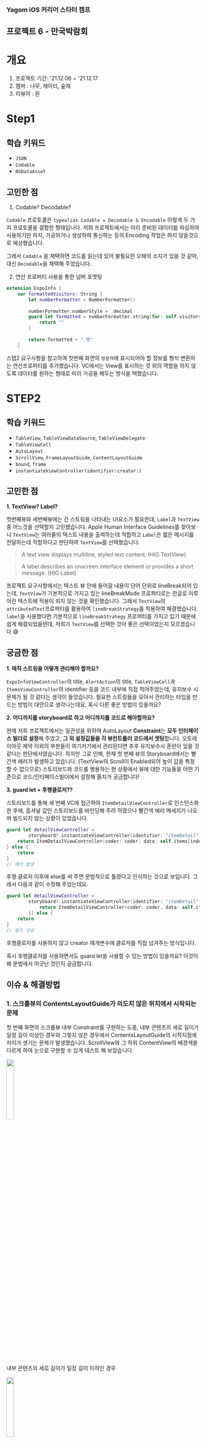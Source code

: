 ### Yagom iOS 커리어 스타터 캠프

## 프로젝트 6 - 만국박람회

# 개요

1. 프로젝트 기간: '21.12.06 ~ '21.12.17
2. 캠퍼 : 나무, 제이티, 숲재
3. 리뷰어 : 흰

# Step1

## 학습 키워드
- `JSON` 
- `Codable`
- `NSDataAsset` 

## 고민한 점
1. Codable? Decodable? 

`Codable` 프로토콜은 `typealias Codable = Decodable & Encodable` 이렇게 두 가지 프로토콜을 결합한 형태입니다. 저희 프로젝트에서는 미리 준비된 데이터를 파싱하여 사용하기만 하지, 가공하거나 생성하여 통신하는 등의 Encoding 작업은 하지 않을것으로 예상했습니다. 

그래서 `Codable` 을 채택하면 코드를 읽는데 있어 불필요한 오해의 소지가 있을 것 같아, 대신 `Decodable`을 채택해 주었습니다.


2. 연산 프로퍼티 사용을 통한 넘버 포맷팅
```swift
extension ExpoInfo {
    var formattedVisitors: String {
        let numberFormatter = NumberFormatter()
        
        numberFormatter.numberStyle = .decimal
        guard let formatted = numberFormatter.string(for: self.visitors) else {
            return ""
        }
        
        return formatted + " 명"
    }
```

스텝2 요구사항을 참고하여 첫번째 화면의 `방문객`에 표시되어야 할 정보를 형식 변환하는 연산프로퍼티를 추가했습니다. VC에서는 View를 표시하는 것 외의 역할을 하지 않도록 데이터를 원하는 형태로 미리 가공을 해두는 방식을 택했습니다. 

# STEP2

## 학습 키워드
- `TableView`, `TableViewDataSource`, `TableViewDelegate`
- `TableViewCell`
- `AutoLayout`
- `ScrollView`, `FrameLayoutGuide`, `ContentLayoutGuide`
- `bound`, `frame`
- `instantiateViewController(identifier:creator:)`

## 고민한 점
**1. TextView? Label?**

첫번째뷰와 세번째뷰에는 긴 스트링을 나타내는 UI요소가 필요한데, `Label`과 `TextView` 중 어느것을 선택할지 고민했습니다. 
Apple Human Interface Guidelines를 찾아보니 `TextView`는 여러줄의 텍스트 내용을 출력하는데 적합하고 `Label`은 짧은 메시지를 전달하는데 적합하다고 판단하여 `TextView`를 선택했습니다.
> A text view displays multiline, styled text content. (HIG TextView)

> A label describes an onscreen interface element or provides a short message. (HIG Label)

프로젝트 요구사항에서는 텍스트 뷰 안에 들어갈 내용이 단어 단위로 lineBreak되어 있는데, `TextView`가 기본적으로 가지고 있는 lineBreakMode 프로퍼티로는 한글로 이루어진 텍스트에 적용이 되지 않는 것을 확인했습니다. 그래서 `TextView`의 `attributedText`프로퍼티를 활용하여 `lineBreakStrategy`를 적용하여 해결했습니다. `label`을 사용했다면 기본적으로 `lineBreakStrategy` 프로퍼티를 가지고 있기 때문에 쉽게 해결되었을텐데, 저희가 `TextView`를 선택한 것이 좋은 선택이었는지 모르겠습니다 😅

## 궁금한 점

**1. 매직 스트링을 어떻게 관리해야 할까요?**

`ExpoInfoViewController`의 title, `AlertAction`의 title, `TableViewCell`과 `ItemsViewController`의 identifier 등을 코드 내부에 직접 적어주었는데, 유지보수 시 문제가 될 것 같다는 생각이 들었습니다. 필요한 스트링들을 모아서 관리하는 타입을 만드는 방법이 대안으로 생각나는데요, 혹시 다른 좋은 방법이 있을까요? 

**2. 어디까지를 storyboard로 하고 어디까지를 코드로 해야할까요?**

현재 저희 프로젝트에서는 일관성을 위하여 AutoLayout **Constraint**는 **모두 인터페이스 빌더로 설정**해 주었고, **그 외 설정값들을 각 뷰컨트롤러 코드에서 셋팅**합니다.
오토레이아웃 제약 이외의 부분들이 여기저기에서 관리된다면 추후 유지보수시 혼란이 있을 것 같다는 판단에서였습니다.
하지만 그로 인해, 현재 첫 번째 뷰의 Storyboard에서는 빨간색 에러가 발생하고 있습니다. (TextView의 Scroll이 Enabled되어 높이 값을 특정할 수 없으므로)
스토리보드와 코드를 병용하는 현 상황에서 뷰에 대한 기능들을 어떤 기준으로 코드/인터페이스빌더에서 설정해 줄지가 궁금합니다!

**3. guard let + 후행클로저??**

스토리보드를 통해 세 번째 VC에 접근하여 `ItemDetailViewController`로 인스턴스화 한 후에, 옵셔널 값인 스토리보드를 바인딩해 주려 하였으나 빨간색 에러 메세지가 나오며 빌드되지 않는 상황이 있었습니다.
```swift
guard let detailViewController =
        storyboard?.instantiateViewController(identifier: "itemDetail") { coder in
    return ItemDetailViewController(coder: coder, data: self.items[indexPath.row])
} else {
    return
}
// 에러 발생

```
후행 클로저 이후에 else를 써 주면 문법적으로 틀렸다고 인식하는 것으로 보입니다.
그래서 다음과 같이 수정해 주었는데요.
```swift
guard let detailViewController =
        storyboard?.instantiateViewController(identifier: "itemDetail", creator: { coder in
            return ItemDetailViewController(coder: coder, data: self.items[indexPath.row])
        }) else {
    return
}
// 빌드 성공
```
후행클로저를 사용하지 않고 creator 매개변수에 클로저를 직접 넘겨주는 방식입니다.

혹시 후행클로저를 사용하면서도 guard let을 사용할 수 있는 방법이 있을까요? 이것이 왜 문법에서 어긋난 것인지 궁금합니다.

## 이슈 & 해결방법
### 1. 스크롤뷰의 ContentsLayoutGuide가 의도치 않은 위치에서 시작되는 문제
첫 번째 화면의 스크롤뷰 내부 Constraint를 구현하는 도중, 내부 콘텐츠의 세로 길이가 일정 길이 이상인 경우와 그렇지 않은 경우에서 ContentsLayoutGuide의 시작지점에 차이가 생기는 문제가 발생했습니다.
ScrollView와 그 하위 ContentView의 배경색을 다르게 하여 눈으로 구분할 수 있게 테스트 해 보았습니다.

<img src="https://i.imgur.com/xMucjA6.png" width="20%" height="20%">

내부 콘텐츠의 세로 길이가 일정 길이 이하인 경우

<img src="https://i.imgur.com/aLpaLx8.png" width="20%" height="20%">

내부 콘텐츠의 세로 길이가 일정 길이 이상인 경우


- 콘텐츠의 세로 길이가 일정 길이 이상인 경우에는 Safety Area 아래에서부터 콘텐츠가 시작됨을 볼 수 있습니다.

### 결론
스크롤뷰는 **"스크롤될만큼 컨텐츠뷰 크기가 큰 경우"** 에는 **Safety Area 아래**에서부터 컨텐츠가 표시되도록 Contents Layout Guide를 조절하는 듯 합니다.

그렇지 않은 경우에는, Safety Area와 겹치더라도 y = 0 지점부터 컨텐츠를 표시하는 경우가 발생합니다.
이에 유의하여 스크롤뷰를 다루는 것이 좋을 것 같습니다.

---
### 2. 네비게이션 스택의 첫 번째 뷰에 NavigationBar가 표시되지 않도록 하려면?

프로젝트 요구사항에서는 다음과 같이 첫번째 뷰에서는 네비게이션 바가 표시되지 않고, **두 번째 화면으로 전환할 때 네비게이션 바가 함께 push/pop**되도록 요구하고 있습니다.

<img src="https://i.imgur.com/i57U9wV.png" width="20%" height="20%">
<img src="https://i.imgur.com/X9leBBt.png" width="20%" height="20%">

두 번째 화면부터 네비게이션 컨트롤러에 embed해야 할지 등등 여러 방법들을 고민했지만, push 방법으로 화면전환을 하기 위해서는 첫 번째 뷰도 네비게이션 컨트롤러에 embed되어있어야 했습니다. 고민 끝에 찾아낸 해결 방법은 다음과 같습니다.

`viewWillAppear`와 `viewWillDisappear`에서 `setNavigationBarHidden(bool:animated:)` 메서드를 사용하여 해당 뷰를 벗어날 때는 내비게이션 바가 드러나고 다시 해당 뷰가 표시될 때는 내비게이션 바를 숨기도록 구현하였습니다. 그리고 해당 메서드의 `animated` 파라미터를 true로 설정했을 때 요구사항의 동작과 완벽히 일치하는 것을 확인할 수 있었습니다(두번째 뷰가 pop될 때 내비게이션 바가 서서히 사라지도록).

# Step3

## 학습 키워드
- `AutoLayout`
- `Accessibility`
- `Dynamic Type`
- `Generics`
- `Orientation`


## 고민한 점
1. Parser의 중복되는 코드 제거
`Parser` 타입의 `parsedExpoInfo` 메소드와 `parsedItemsInfo` 메소드의 중복되는 코드를 수정하기 용이하도록 하기 위해 가급적 한 곳에서 관리하고 싶었습니다. 해당 기능을 구현하기 위해 제너릭을 활용하여 코드 중복을 제거해주었습니다.
    
2. 상수 관리
`Parser` 타입 내부의 `Information` 타입이나 `UIFont` Extension, `ExpoStringLiteral` 타입 등을 활용하여 코드 상에서 관리할 필요가 있다고 느낀 상수를 한 곳에서 더 읽기 편하게 관리할 수 있도록 구현하였습니다. 그 외에 identifier와 같은 String 상수를 사용하는 코드도 하드코딩하지 않고 가독성을 높일 수 있도록 코드를 작성해주었습니다.
    
3. 화면 회전
`UINavigationController`를 상속한 새로운 클래스 `ExpoNavigationController`를 만들어준 뒤 사용하여 기존에 스토리보드에서 사용하던 Navigation Controller의 클래스를 대체하였습니다. 새로운 클래스 `ExpoNavigationController`는 내부에서 현재 보여지는 childViewController의 Orientation 설정을 따라가도록 구현되어 있습니다.

4. Storyboard
코드에서 작성한 View의 설정이 Storyboard 미리보기에서는 적용되지 않는 현상으로 인해 시뮬레이터 실행 시 발생하지 않는 오류를 XCode에서 띄워주는 문제가 있었습니다. 해당 문제를 해결하기 위해 `intrinsicSizeContent`의 속성에 Placeholder를 지정해주었습니다.


## 알게 된 내용
1. Dynamic Type
- `UIButton` 내부의 `UILabel`에 Dynamic Type 프로퍼티 값을 변경해주자 심각한 문제가 발생하였습니다. `UILabel`의 높이가 커져도 `UIButton`의 높이가 변경되지 않는 문제가 발생하였습니다.
- `UIButton` 내부에 `UILabel`이 존재하기 때문에 자연스럽게 `UILabel`에 따라서 `UIButton`의 높이 값이 변경될 것을 기대하였으나 해당 기능은 자체적으로 구현되어있지는 않았습니다. 코드에서 `UIButton`과 `UILabel`의 높이가 동일해지도록 `NSLayoutConstraint`를 걸어주어 해결하였습니다.
- 호환성을 고려하지 않는다면 `NSLayoutConstraint`를 걸어주는 대신에 iOS 15 이상에서 추가된 `UIButton.Configuration`를 활용하는 방법도 있습니다.

2. 커스텀뷰의 요소의 설정값 프로퍼티들이 초기화 되는 과정
- 트러블슈팅과정에서, 뷰 객체를 생성하면 어떤 과정을 거쳐 설정이 반영되는지를 알아보고자 `override var adjustsFontForContentSizeCategory: Bool` 에서 프로퍼티 옵저버를 통해 설정값이 바뀌는 과정을 관찰해 보았습니다.
- IB에서의 체크 여부와 관계없이, 정해진 특정한 기본값을 가진 상태로 객체는 초기화 됩니다. -> IB에서의 체크된 설정에 따라 설정값이 바뀜 -> super.init -> self.init

3. 제네릭 메서드의 문법
```swift
protocol someProtocol {
    static func converted(from text: String) -> Self
}
extension Double: someProtocol {
    static func converted(from text: String) -> Self {
        Double(text) ?? 0.0
    }
}
extension Int: someProtocol {
    static func converted(from text: String) -> Self {
        Int(Double(text) ?? 0) ?? 0
    }
}

func qwe<T: someProtocol>(text: String) -> T? {
    return T.converted(from: text)
}

print(qwe(text: "24.9") as Int?)
print(qwe(text: "24.9") as Double?)

let result: Int? = qwe(text: "24.9")
print(result)
```
- 제네릭 메서드는 제네릭 타입과는 달리 호출부에서 `<>` 내부에 타입을 명시하는 식으로 타입을 추론시키는 것이 아닙니다.
- 메서드의 매개변수나 반환값을 통해 타입을 추론시켜야 합니다. 이 중 반환값을 통해 추론시키는 경우에는 위 코드처럼 `타입 명시` 방법이나, `as`를 통해 타입을 알려줄 수 있습니다.
- [관련 Stackoverflow 링크](https://stackoverflow.com/questions/27965439/cannot-explicitly-specialize-a-generic-function/43422710)


## 궁금한 점
1. Orientation 관련 UINavigationController 상속
첫번째 화면에서 Orientation을 `.portrait`으로 고정하기 위해 아래와 같이 구현하였습니다. 더 좋은 방법이 없는지 궁금합니다!
```swift
class ExpoInfoViewController: UIViewController {
    override var supportedInterfaceOrientations: UIInterfaceOrientationMask {
        return [.portrait]
    }
    ...
}
```
```swift
class ExpoNavigationController: UINavigationController {    
    override var supportedInterfaceOrientations: UIInterfaceOrientationMask {
        guard let topViewController = topViewController else {
            return .all
        }
        return topViewController.supportedInterfaceOrientations
    }
}
```
2. AutoLayout with Dynamic Type (해결하지 못함)
    - 첫번째 화면에서 방문객, 개최지, 개최 기간등의 요소를 표현할때 타이틀 레이블과 컨텐츠  레이블을 분리하여 3개의 스택뷰로 구현하였습니다. 컨텐츠 레이블의 `numberOfLines`속성은 0으로, 타이틀 레이블은 1로 설정하고 타이틀 레이블의 크기가 너무 커지지 않도록 `ContentHugging` Priority를 1000으로 설정하였습니다.
    - iOS15.0 이상의 버전에서는 제대로 AutoLayout이 작동하나, iOS14.4에서는 아래와 같이 깨지는 현상이 발생하였습니다. 어떤 이유에서 발생하는지 파악하지 못했습니다. iOS 버전에 따라 View를 다른 모습으로 렌더링해주는 것으로 추측했습니다. 특정 버전에서만 발생하는 버그를 현업에서는 어떻게 처리하는지 궁금합니다. (무시하는지, 아니면 임시방편으로나마 해결하는지)

        <img src="https://i.imgur.com/zRkaAhM.png" width="50%" height="50%">
        <p>
            iOS 15.0 이미지
        </p>
        <img src="https://i.imgur.com/Pvaeetg.png" width="30%" height="30%">
        <p>
            iOS 14.4 이미지
        </p>

&nbsp;
3. Accessibility Trait (Voice Over)
2번째 화면의 TableViewCell의 Accessibility Trait 이 `Button`으로 자동으로 설정되고 변경할 수 없는것으로 파악했습니다.(`accessibilitTrait` 프로퍼티를 활용하여 변경해 주어도 기존 Trait에 추가만 되는 것으로 확인) Trait이 음성을 읽어줄때 포함되는 필수 요소이기 때문에 개발자가 커스텀하게 변경할 수 있는 방법이 있을거라고 생각하는데 찾지 못했습니다. 다른 방법이 있는지 궁금합니다.  
    


## 트러블슈팅


1. 시뮬레이터의 Dynamic Type 폰트 크기를 최대로 한 후 앱 실행 시 글자가 잘리며 ...으로 나오는 현상
- 추측 원인: 앱을 실행한 이후에 Dynamic Type 폰트 크기를 변경하면 문제가 발생하지 않았습니다. 추정컨데, `방문객`, `개최지`, `개최 기간` label의 `numberOfLines`를 1로 설정해 두었기 때문에 stackView의 높이가 늘어나지 않아 발생하는 일시적인 현상인 것 같았습니다.

<img src="https://i.imgur.com/o32dhJ9.png" width="30%" height="30%">
<p>
    시뮬레이터 처음 켜졌을 때 이미지
</p>
<img src="https://i.imgur.com/AaPaS7V.gif" width="60%" height="60%">
<p>
    Dynamic Type 변경 시 gif 이미지
</p>

- 해결 방법: Storyboard에서 각 Label의 Content Compression Resistance Priority를 적절히 설정하여 해당 문제를 해결했습니다. 왼쪽 라벨들의 Content Compression Resistance를 오른쪽 라벨들보다 1 높게 설정하면 자동 줄임이 되지 않고 의도대로 표시되었습니다.

